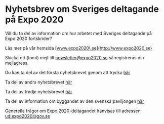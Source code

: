 # Nyhetsbrev om Sveriges deltagande på Expo 2020

Vill du ta del av information om hur arbetet med Sveriges deltagande på Expo 2020 fortskrider?


Läs mer på vår hemsida [www.expo2020\.se](http://www.expo2020.se)

Skicka ett (tomt) mejl till [newsletter@expo2020\.se](mailto:newsletter@expo2020.se) så registreras din mejladress.

Du kan ta del av det första nyhetsbrevet genom att trycka [här](https://mailchi.mp/1ec44fbfd363/join-us-in-co-creation-at-expo-2020-dubai?e=4ea3e76a26)

Ta del av andra nyhetsbrevet [här](https://mailchi.mp/7d2647233a15/192-countries-will-come-together-to-make-expo-2020-a-once-in-a-lifetime-experience?e=85c4f33df1)

Ta del av tredje nyhetsbrevet [här](https://mailchi.mp/362ff1cf7e6f/minister-anna-hallberg-inaugurated-swedens-pavilion-by-planting-trees)

Ta del av information om byggandet av den svenska paviljongen [här](https://expo2020.se/start-page/construction-update/)

Generella frågor om Expo 2020\-deltagandet hänvisas till adressen [ud.expo2020@gov.se](mailto:ud.expo2020@gov.se)
